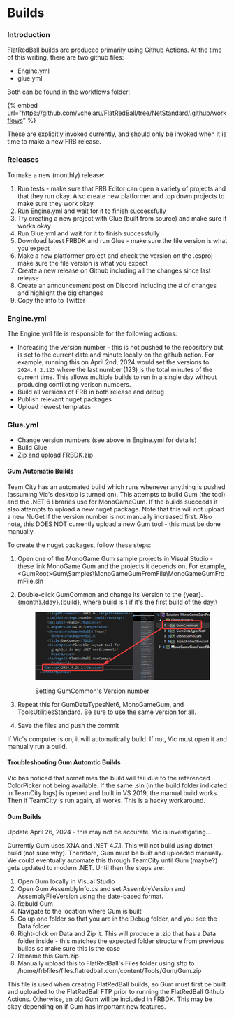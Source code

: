 # Builds

### Introduction

FlatRedBall builds are produced primarily using Github Actions. At the time of this writing, there are two github files:

* Engine.yml
* glue.yml

Both can be found in the workflows folder:

{% embed url="https://github.com/vchelaru/FlatRedBall/tree/NetStandard/.github/workflows" %}

These are explicitly invoked currently, and should only be invoked when it is time to make a new FRB release.

### Releases

To make a new (monthly) release:

1. Run tests - make sure that FRB Editor can open a variety of projects and that they run okay. Also create new platformer and top down projects to make sure they work okay.
2. Run Engine.yml and wait for it to finish successfully
3. Try creating a new project with Glue (built from source) and make sure it works okay
4. Run Glue.yml and wait for it to finish successfully
5. Download latest FRBDK and run Glue - make sure the file version is what you expect
6. Make a new platformer project and check the version on the .csproj - make sure the file version is what you expect
7. Create a new release on Github including all the changes since last release
8. Create an announcement post on Discord including the # of changes and highlight the big changes
9. Copy the info to Twitter

### Engine.yml

The Engine.yml file is responsible for the following actions:

* Increasing the version number - this is not pushed to the repository but is set to the current date and minute locally on the github action. For example, running this on April 2nd, 2024 would set the versions to `2024.4.2.123` where the last number (123) is the total minutes of the current time. This allows multiple builds to run in a single day without producing conflicting verison numbers.
* Build all versions of FRB in both release and debug
* Publish relevant nuget packages
* Upload newest templates

### Glue.yml

* Change version numbers (see above in Engine.yml for details)
* Build Glue
* Zip and upload FRBDK.zip

#### Gum Automatic Builds

Team City has an automated build which runs whenever anything is pushed (assuming Vic's desktop is turned on). This attempts to build Gum (the tool) and the .NET 6 libraries use for MonoGameGum. If the builds succeeds it also attempts to upload a new nuget package. Note that this will not upload a new NuGet if the version number is not manually increased first. Also note, this DOES NOT currently upload a new Gum tool - this must be done manually.

To create the nuget packages, follow these steps:

1. Open one of the MonoGame Gum sample projects in Visual Studio - these link MonoGame Gum and the projects it depends on. For example, \<GumRoot>Gum\Samples\MonoGameGumFromFile\MonoGameGumFromFile.sln
2.  Double-click GumCommon and change its Version to the {year}.{month}.{day}.{build}, where build is 1 if it's the first build of the day.\


    <figure><img src="../.gitbook/assets/image (1) (1) (1) (1) (1) (1) (1) (1) (1).png" alt=""><figcaption><p>Setting GumCommon's Version number</p></figcaption></figure>
3. Repeat this for GumDataTypesNet6, MonoGameGum, and ToolsUtilitiesStandard. Be sure to use the same version for all.
4. Save the files and push the commit

If Vic's computer is on, it will automatically build. If not, Vic must open it and manually run a build.

#### Troubleshooting Gum Automtic Builds

Vic has noticed that sometimes the build will fail due to the referenced ColorPicker not being available. If the same .sln (in the build folder indicated in TeamCity logs) is opened and built in VS 2019, the manual build works. Then if TeamCity is run again, all works. This is a hacky workaround.

#### Gum Builds

Update April 26, 2024 - this may not be accurate, Vic is investigating...

Currently Gum uses XNA and .NET 4.7.1. This will not build using dotnet build (not sure why). Therefore, Gum must be built and uploaded manually. We could eventually automate this through TeamCity until Gum (maybe?) gets updated to modern .NET. Until then the steps are:

1. Open Gum locally in Visual Studio
2. Open Gum AssemblyInfo.cs and set AssemblyVersion and AssemblyFileVersion using the date-based format.
3. Rebuld Gum
4. Navigate to the location where Gum is built
5. Go up one folder so that you are in the Debug folder, and you see the Data folder
6. Right-click on Data and Zip it. This will produce a .zip that has a Data folder inside - this matches the expected folder structure from previous builds so make sure this is the case
7. Rename this Gum.zip
8. Manually upload this to FlatRedBall's Files folder using sftp to /home/frbfiles/files.flatredball.com/content/Tools/Gum/Gum.zip

This file is used when creating FlatRedBall builds, so Gum must first be built and uploaded to the FlatRedBall FTP prior to running the FlatRedBall Github Actions. Otherwise, an old Gum will be included in FRBDK. This may be okay depending on if Gum has important new features.

